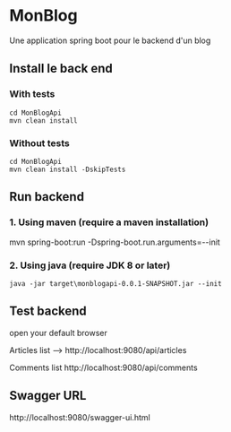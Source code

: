 # MonBlog
Une application spring boot pour le backend d'un blog

## Install le back end
### With tests 
```
cd MonBlogApi
mvn clean install
```
### Without tests
```
cd MonBlogApi
mvn clean install -DskipTests
```
## Run backend
### 1. Using maven (require a maven installation)
mvn spring-boot:run -Dspring-boot.run.arguments=--init
### 2. Using java (require JDK 8 or later)
```
java -jar target\monblogapi-0.0.1-SNAPSHOT.jar --init
```

## Test backend
open your default browser

Articles list --> http://localhost:9080/api/articles

Comments list http://localhost:9080/api/comments


## Swagger URL

http://localhost:9080/swagger-ui.html
 